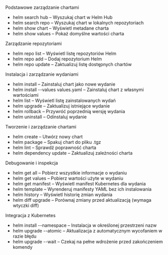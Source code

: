 Podstawowe zarządzanie chartami
* helm search hub <keyword> – Wyszukaj chart w Helm Hub
* helm search repo <keyword> – Wyszukaj chart w lokalnych repozytoriach
* helm show chart <chart> – Wyświetl metadane charta
* helm show values <chart> – Pokaż domyślne wartości charta

Zarządzanie repozytoriami
* helm repo list – Wyświetl listę repozytoriów Helm
* helm repo add <repo-name> <repo-url> – Dodaj repozytorium Helm
* helm repo update – Zaktualizuj listę dostępnych chartów

Instalacja i zarządzanie wydaniami
* helm install <release-name> <chart> – Zainstaluj chart jako nowe wydanie
* helm install <release-name> <chart> --values values.yaml – Zainstaluj chart z własnymi wartościami
* helm list – Wyświetl listę zainstalowanych wydań
* helm upgrade <release-name> <chart> – Zaktualizuj istniejące wydanie
* helm rollback <release-name> <revision> – Przywróć poprzednią wersję wydania
* helm uninstall <release-name> – Odinstaluj wydanie

Tworzenie i zarządzanie chartami
* helm create <chart-name> – Utwórz nowy chart
* helm package <chart-dir> – Spakuj chart do pliku .tgz
* helm lint <chart-dir> – Sprawdź poprawność charta
* helm dependency update <chart-dir> – Zaktualizuj zależności charta

Debugowanie i inspekcja
* helm get all <release-name> – Pobierz wszystkie informacje o wydaniu
* helm get values <release-name> – Pobierz wartości użyte w wydaniu
* helm get manifest <release-name> – Wyświetl manifest Kubernetes dla wydania
* helm template <chart> – Wyrenderuj manifesty YAML bez ich instalowania
* helm history <release-name> – Wyświetl historię zmian wydania
* helm diff upgrade <release-name> <chart> – Porównaj zmiany przed aktualizacją (wymaga wtyczki diff)

Integracja z Kubernetes
* helm install <release-name> <chart> --namespace <namespace> – Instalacja w określonej przestrzeni nazw
* helm upgrade --atomic <release-name> <chart> – Aktualizacja z automatycznym wycofaniem w razie błędu
* helm upgrade --wait <release-name> <chart> – Czekaj na pełne wdrożenie przed zakończeniem komendy
